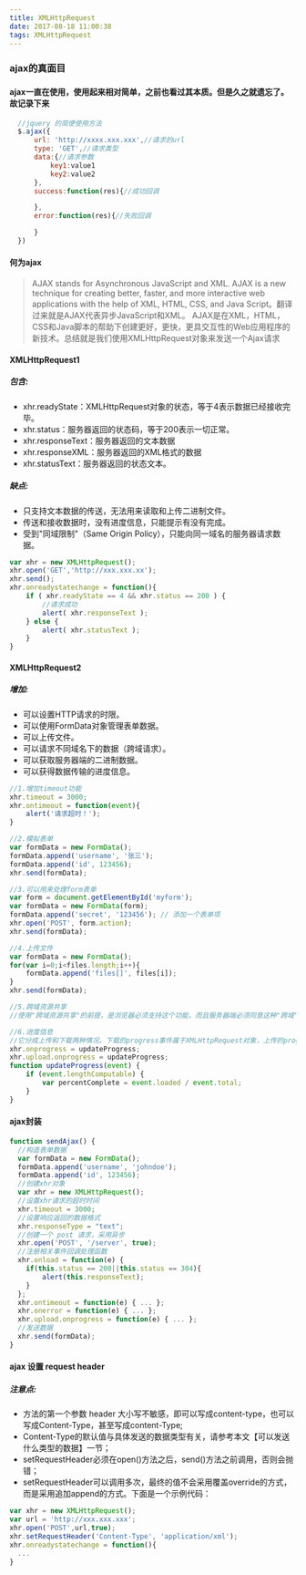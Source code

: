 ```yaml
---
title: XMLHttpRequest
date: 2017-08-18 11:00:38
tags: XMLHttpRequest
---
```

### ajax的真面目
#### ajax一直在使用，使用起来相对简单，之前也看过其本质。但是久之就遗忘了。故记录下来
```javascript
  //jquery 的简便使用方法
  $.ajax({
      url: 'http://xxxx.xxx.xxx',//请求的url
      type: 'GET',//请求类型
      data:{//请求参数
          key1:value1
          key2:value2
      },
      success:function(res){//成功回调

      },
      error:function(res){//失败回调

      }
  })
```
#### 何为ajax

> AJAX stands for Asynchronous JavaScript and XML. AJAX is a new technique for creating better, faster, and more interactive web applications with the help of XML, HTML, CSS, and Java Script。翻译过来就是AJAX代表异步JavaScript和XML。 AJAX是在XML，HTML，CSS和Java脚本的帮助下创建更好，更快，更具交互性的Web应用程序的新技术。总结就是我们使用XMLHttpRequest对象来发送一个Ajax请求

#### XMLHttpRequest1
##### 包含:
* xhr.readyState：XMLHttpRequest对象的状态，等于4表示数据已经接收完毕。
* xhr.status：服务器返回的状态码，等于200表示一切正常。
* xhr.responseText：服务器返回的文本数据
* xhr.responseXML：服务器返回的XML格式的数据
* xhr.statusText：服务器返回的状态文本。

##### 缺点:
* 只支持文本数据的传送，无法用来读取和上传二进制文件。
* 传送和接收数据时，没有进度信息，只能提示有没有完成。
* 受到"同域限制"（Same Origin Policy），只能向同一域名的服务器请求数据。

```javascript
var xhr = new XMLHttpRequest();
xhr.open('GET','http://xxx.xxx.xx');
xhr.send();
xhr.onreadystatechange = function(){
    if ( xhr.readyState == 4 && xhr.status == 200 ) {
        //请求成功
        alert( xhr.responseText );
    } else {
        alert( xhr.statusText );
    }
}
```
#### XMLHttpRequest2
##### 增加:
* 可以设置HTTP请求的时限。
* 可以使用FormData对象管理表单数据。
* 可以上传文件。
* 可以请求不同域名下的数据（跨域请求）。
* 可以获取服务器端的二进制数据。
* 可以获得数据传输的进度信息。

```javascript
//1.增加timeout功能
xhr.timeout = 3000;
xhr.ontimeout = function(event){
    alert('请求超时！');
}

//2.模拟表单
var formData = new FormData();
formData.append('username', '张三');
formData.append('id', 123456);
xhr.send(formData);

//3.可以用来处理form表单
var form = document.getElementById('myform');
var formData = new FormData(form);
formData.append('secret', '123456'); // 添加一个表单项
xhr.open('POST', form.action);
xhr.send(formData);

//4.上传文件
var formData = new FormData();
for(var i=0;i<files.length;i++){
    formData.append('files[]', files[i]);
}
xhr.send(formData);

//5.跨域资源共享
//使用"跨域资源共享"的前提，是浏览器必须支持这个功能，而且服务器端必须同意这种"跨域"。如果能够满足上面的条件，则代码的写法与不跨域的请求完全一样。

//6.进度信息
//它分成上传和下载两种情况。下载的progress事件属于XMLHttpRequest对象，上传的progress事件属于XMLHttpRequest.upload对象。
xhr.onprogress = updateProgress;
xhr.upload.onprogress = updateProgress;
function updateProgress(event) {
    if (event.lengthComputable) {
        var percentComplete = event.loaded / event.total;
    }
}
```
#### ajax封装
```javascript
function sendAjax() {
  //构造表单数据
  var formData = new FormData();
  formData.append('username', 'johndoe');
  formData.append('id', 123456);
  //创建xhr对象
  var xhr = new XMLHttpRequest();
  //设置xhr请求的超时时间
  xhr.timeout = 3000;
  //设置响应返回的数据格式
  xhr.responseType = "text";
  //创建一个 post 请求，采用异步
  xhr.open('POST', '/server', true);
  //注册相关事件回调处理函数
  xhr.onload = function(e) {
    if(this.status == 200||this.status == 304){
        alert(this.responseText);
    }
  };
  xhr.ontimeout = function(e) { ... };
  xhr.onerror = function(e) { ... };
  xhr.upload.onprogress = function(e) { ... };
  //发送数据
  xhr.send(formData);
}
```
#### ajax 设置 request header
##### 注意点:
* 方法的第一个参数 header 大小写不敏感，即可以写成content-type，也可以写成Content-Type，甚至写成content-Type;
* Content-Type的默认值与具体发送的数据类型有关，请参考本文【可以发送什么类型的数据】一节；
* setRequestHeader必须在open()方法之后，send()方法之前调用，否则会抛错；
* setRequestHeader可以调用多次，最终的值不会采用覆盖override的方式，而是采用追加append的方式。下面是一个示例代码：
```javascript
var xhr = new XMLHttpRequest();
var url = 'http://xxx.xxx.xxx';
xhr.open('POST',url,true);
xhr.setRequestHeader('Content-Type', 'application/xml');
xhr.onreadystatechange = function(){
  ...
}
```

